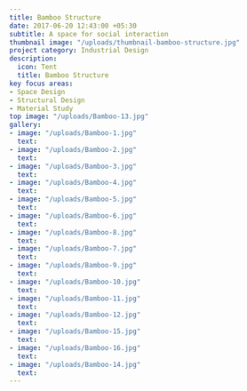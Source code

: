 ```yaml
---
title: Bamboo Structure
date: 2017-06-20 12:43:00 +05:30
subtitle: A space for social interaction
thumbnail image: "/uploads/thumbnail-bamboo-structure.jpg"
project category: Industrial Design
description:
  icon: Tent
  title: Bamboo Structure
key focus areas:
- Space Design
- Structural Design
- Material Study
top image: "/uploads/Bamboo-13.jpg"
gallery:
- image: "/uploads/Bamboo-1.jpg"
  text: 
- image: "/uploads/Bamboo-2.jpg"
  text: 
- image: "/uploads/Bamboo-3.jpg"
  text: 
- image: "/uploads/Bamboo-4.jpg"
  text: 
- image: "/uploads/Bamboo-5.jpg"
  text: 
- image: "/uploads/Bamboo-6.jpg"
  text: 
- image: "/uploads/Bamboo-8.jpg"
  text: 
- image: "/uploads/Bamboo-7.jpg"
  text: 
- image: "/uploads/Bamboo-9.jpg"
  text: 
- image: "/uploads/Bamboo-10.jpg"
  text: 
- image: "/uploads/Bamboo-11.jpg"
  text: 
- image: "/uploads/Bamboo-12.jpg"
  text: 
- image: "/uploads/Bamboo-15.jpg"
  text: 
- image: "/uploads/Bamboo-16.jpg"
  text: 
- image: "/uploads/Bamboo-14.jpg"
  text: 
---
```


